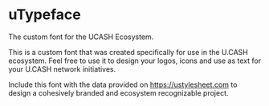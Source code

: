 # uTypeface
The custom font for the UCASH Ecosystem.

This is a custom font that was created specifically for use in the U.CASH ecosystem.  Feel free to use it to design your logos, icons and use as text for your U.CASH network initiatives.  

Include this font with the data provided on https://ustylesheet.com to design a cohesively branded and ecosystem recognizable project.
